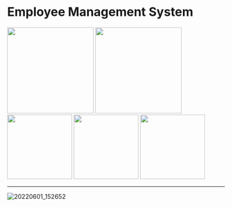 # Employee Management System

<span><img src="https://miro.medium.com/max/1200/1*tio5GxAegTbPm5pl-aPfEQ.jpeg" width="200">
<img src="https://encrypted-tbn0.gstatic.com/images?q=tbn:ANd9GcS8pnaTBDAwdgnFakZABH2ylct9QoUbMtyMmw&usqp=CAU" width="200">
<img src="https://miro.medium.com/max/591/1*C6h1TzIme3v9ysl-_oVZtw.png" width="150">
<img src="https://miro.medium.com/max/700/1*VstWEsGPYwhDG2-KOBVrNQ.png" width="150"></span>
<img src="https://encrypted-tbn0.gstatic.com/images?q=tbn:ANd9GcR55vtgY0RdsiWS00pAG0LZRFaTCAJi93RPGQ&usqp=CAU" width="150"></span>
<hr/>


![20220601_152652](https://user-images.githubusercontent.com/79724084/171408902-de4971b7-1ca4-4966-9ab5-8276e5250def.gif)

